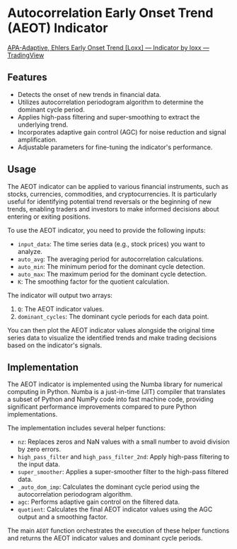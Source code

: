# Autocorrelation Early Onset Trend (AEOT) Indicator

[APA-Adaptive, Ehlers Early Onset Trend [Loxx] — Indicator by loxx — TradingView](https://www.tradingview.com/script/ieVGZXw5-APA-Adaptive-Ehlers-Early-Onset-Trend-Loxx/)
## Features

- Detects the onset of new trends in financial data.
- Utilizes autocorrelation periodogram algorithm to determine the dominant cycle period.
- Applies high-pass filtering and super-smoothing to extract the underlying trend.
- Incorporates adaptive gain control (AGC) for noise reduction and signal amplification.
- Adjustable parameters for fine-tuning the indicator's performance.

## Usage

The AEOT indicator can be applied to various financial instruments, such as stocks, currencies, commodities, and cryptocurrencies. It is particularly useful for identifying potential trend reversals or the beginning of new trends, enabling traders and investors to make informed decisions about entering or exiting positions.

To use the AEOT indicator, you need to provide the following inputs:

- `input_data`: The time series data (e.g., stock prices) you want to analyze.
- `auto_avg`: The averaging period for autocorrelation calculations.
- `auto_min`: The minimum period for the dominant cycle detection.
- `auto_max`: The maximum period for the dominant cycle detection.
- `K`: The smoothing factor for the quotient calculation.

The indicator will output two arrays:

1. `Q`: The AEOT indicator values.
2. `dominant_cycles`: The dominant cycle periods for each data point.

You can then plot the AEOT indicator values alongside the original time series data to visualize the identified trends and make trading decisions based on the indicator's signals.

## Implementation

The AEOT indicator is implemented using the Numba library for numerical computing in Python. Numba is a just-in-time (JIT) compiler that translates a subset of Python and NumPy code into fast machine code, providing significant performance improvements compared to pure Python implementations.

The implementation includes several helper functions:

- `nz`: Replaces zeros and NaN values with a small number to avoid division by zero errors.
- `high_pass_filter` and `high_pass_filter_2nd`: Apply high-pass filtering to the input data.
- `super_smoother`: Applies a super-smoother filter to the high-pass filtered data.
- `_auto_dom_imp`: Calculates the dominant cycle period using the autocorrelation periodogram algorithm.
- `agc`: Performs adaptive gain control on the filtered data.
- `quotient`: Calculates the final AEOT indicator values using the AGC output and a smoothing factor.

The main `AEOT` function orchestrates the execution of these helper functions and returns the AEOT indicator values and dominant cycle periods.
